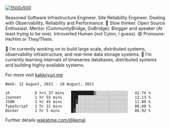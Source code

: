 [![1500x500](https://user-images.githubusercontent.com/536449/87228151-7d711200-c39f-11ea-9cd5-a511464c430f.jpeg "Kemal Akkoyun")](https://github.com/kakkoyun)

<!--
**kakkoyun/kakkoyun** is a ✨ _special_ ✨ repository because its `README.md` (this file) appears on your GitHub profile.

Here are some ideas to get you started:

- 🔭 I’m currently working on ...
- 🌱 I’m currently learning ...
- 👯 I’m looking to collaborate on ...
- 🤔 I’m looking for help with ...
- 💬 Ask me about ...
- 📫 How to reach me: ...
- 😄 Pronouns: ...
- ⚡ Fun fact: ...

<table border="0">
  <tbody>
    <tr valign="top">
      <td width="50%" align="center">
        <img src="https://github-readme-stats.vercel.app/api?username=kakkoyun&show_icons=true&count_private=true&theme=gotham&layout=default" />
      </td>
      <td width="50%" align="center">
        <img src="https://github-readme-stats.vercel.app/api/wakatime?username=kemal&theme=gotham&layout=default" />
      </td>
    </tr>
  </tbody>
</table>
-->


Reasoned Software Infrastructure Engineer. Site Reliability Engineer. Dealing with Observability, Reliability and Performance. 
🤔 Slow thinker. Open Source Enthusiast. Mentor (CommunityBridge, GoBridge). Blogger and speaker (At least trying to be one). 
Introverted Human (not Cylon, I guess). 😄 Pronouns: He/Him or They/Them.

🔭 I’m currently working on to build large scale, distributed systems, observability infrastructure, and real-time data storage systems.
🌱 I’m currently learning internals of timeseries databases, distributed systems and building highly available systems.

For more visit [kakkoyun.me](https://kakkoyun.me)

<!--START_SECTION:waka-->
```text
Week: 12 August, 2021 - 18 August, 2021

sh           6 hrs 37 mins   ██████████▒░░░░░░░░░░░░░░   41.74 % 
Jsonnet      1 hr 55 mins    ███░░░░░░░░░░░░░░░░░░░░░░   12.13 % 
JSON         1 hr 45 mins    ██▓░░░░░░░░░░░░░░░░░░░░░░   11.09 % 
TypeScript   1 hr 21 mins    ██░░░░░░░░░░░░░░░░░░░░░░░   08.60 % 
Docker       1 hr 5 mins     █▓░░░░░░░░░░░░░░░░░░░░░░░   06.92 % 
```
<!--END_SECTION:waka-->

Further details [wakatime.com/@kemal](https://wakatime.com/@kemal)
